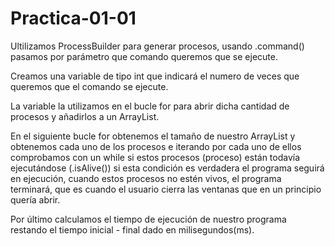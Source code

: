 # Practica-01-01

Ultilizamos ProcessBuilder para generar procesos,
usando .command() pasamos por parámetro que comando
queremos que se ejecute.

Creamos una variable de tipo int que indicará el numero 
de veces que queremos que el comando se ejecute.

La variable la utilizamos en el bucle for para abrir dicha
cantidad de procesos y añadirlos a un ArrayList.

En el siguiente bucle for obtenemos el tamaño de nuestro
ArrayList y obtenemos cada uno de los procesos e iterando por
cada uno de ellos comprobamos con un while si estos procesos
(proceso) están todavía ejecutándose (.isAlive()) si esta condición 
es verdadera el programa seguirá en ejecución, cuando estos procesos 
no estén vivos, el programa terminará, que es cuando el usuario cierra 
las ventanas que en un principio quería abrir.

Por último calculamos el tiempo de ejecución de nuestro programa
restando el tiempo inicial - final dado en milisegundos(ms).